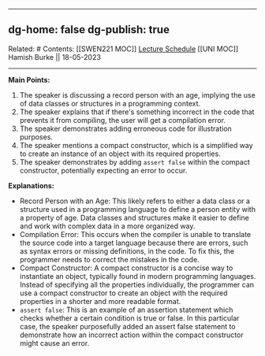 
---
dg-home: false
dg-publish: true
---
Related: #
Contents: [[SWEN221 MOC]]
[Lecture Schedule](https://ecs.wgtn.ac.nz/Courses/SWEN221_2023T1/LectureSchedule)
[[UNI MOC]]
Hamish Burke || 18-05-2023
***

**Main Points:**

1. The speaker is discussing a record person with an age, implying the use of data classes or structures in a programming context.
2. The speaker explains that if there's something incorrect in the code that prevents it from compiling, the user will get a compilation error.
3. The speaker demonstrates adding erroneous code for illustration purposes.
4. The speaker mentions a compact constructor, which is a simplified way to create an instance of an object with its required properties.
5. The speaker demonstrates by adding `assert false` within the compact constructor, potentially expecting an error to occur.

**Explanations:**

- Record Person with an Age: This likely refers to either a data class or a structure used in a programming language to define a person entity with a property of age. Data classes and structures make it easier to define and work with complex data in a more organized way.
- Compilation Error: This occurs when the compiler is unable to translate the source code into a target language because there are errors, such as syntax errors or missing definitions, in the code. To fix this, the programmer needs to correct the mistakes in the code.
- Compact Constructor: A compact constructor is a concise way to instantiate an object, typically found in modern programming languages. Instead of specifying all the properties individually, the programmer can use a compact constructor to create an object with the required properties in a shorter and more readable format.
- `assert false`: This is an example of an assertion statement which checks whether a certain condition is true or false. In this particular case, the speaker purposefully added an assert false statement to demonstrate how an incorrect action within the compact constructor might cause an error.

